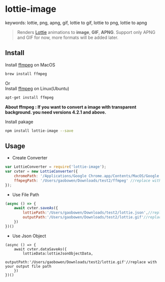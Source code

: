 # lottie-image
keywords: lottie, png, apng, gif, lottie to gif, lottie to png, lottie to apng
> Renders [Lottie](http://airbnb.io/lottie) animations to **image**, **GIF**, **APNG**. Support only APNG and GIF for now, more formats will be added later.

## Install
Install [ffmpeg](https://ffmpeg.org/) on MacOS
```bash
brew install ffmpeg
```
Or  
Install [ffmpeg](https://ffmpeg.org/) on Linux(Ubuntu)
```bash
apt-get install ffmpeg
```
**About ffmpeg : If you want to convert a image with transparent background. you need versions 4.2.1 and above.**

Install pakage
```bash
npm install lottie-image --save
```

## Usage
- Create Converter
```js
var LottieConverter = require('lottie-image');
var cvter = new LottieConverter({
    chromePath: '/Applications/Google Chrome.app/Contents/MacOS/Google Chrome',//replace with your chrome path
    ffmpegPath: '/Users/gaobowen/Downloads/test2/ffmpeg' //replace with your ffmpeg path
});
```
- Use File Path
```js
(async () => {
    await cvter.saveAs({
        lottiePath:'/Users/gaobowen/Downloads/test2/lottie.json',//replace with your lottie file path
        outputPath:'/Users/gaobowen/Downloads/test2/lottie.gif'//replace with your output file path
    })
})()
```
- Use Json Object
```
(async () => {
    await cvter.dataSaveAs({
        lottieData:lottieJsonObjectData,
        outputPath:'/Users/gaobowen/Downloads/test2/lottie.gif'//replace with your output file path
    })
})()
```

